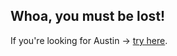 ## Whoa, you must be lost!

If you're looking for Austin -> [try here](https://austinbspencer.com).
